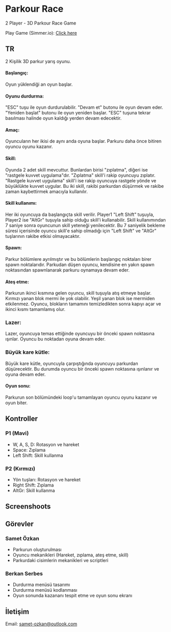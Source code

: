 # Parkour Race
2 Player - 3D Parkour Race Game
<p>Play Game (Simmer.io): <a href="https://simmer.io/@sametozkan/parkour-race">Click here</a></p>

## TR
<p>2 Kişilik 3D parkur yarış oyunu.</p>

#### Başlangıç:
<p>Oyun yüklendiği an oyun başlar.</p>

#### Oyunu durdurma:
<p>"ESC" tuşu ile oyun durdurulabilir. "Devam et" butonu ile oyun devam eder. "Yeniden başlat" butonu ile oyun yeniden başlar. "ESC" tuşuna tekrar basılması halinde oyun kaldığı yerden devam edecektir.</p>

#### Amaç:
<p>Oyuncuların her ikisi de aynı anda oyuna başlar. Parkuru daha önce bitiren oyuncu oyunu kazanır.</p>

#### Skill:
<p>Oyunda 2 adet skill mevcuttur. Bunlardan birisi "zıplatma", diğeri ise "rastgele kuvvet uygulama"dır. "Zıplatma" skill'i rakip oyuncuyu zıplatır. "Rastgele kuvvet uygulama" skill'i ise rakip oyuncuya rastgele yönde ve büyüklükte kuvvet uygular. Bu iki skill, rakibi parkurdan düşürmek ve rakibe zaman kaybettirmek amacıyla kullanılır.</p>

#### Skill kullanımı:
<p>Her iki oyuncuya da başlangıçta skill verilir. Player1 "Left Shift" tuşuyla, Player2 ise "AltGr" tuşuyla sahip olduğu skill'i kullanabilir. Skill kullanımından 7 saniye sonra oyuncunun skill yeteneği yenilecektir. Bu 7 saniyelik bekleme süresi içerisinde oyuncu skill'e sahip olmadığı için "Left Shift" ve "AltGr" tuşlarının rakibe etkisi olmayacaktır.</p>

#### Spawn:
<p>Parkur bölümlere ayrılmıştır ve bu bölümlerin başlangıç noktaları birer spawn noktalarıdır. Parkudan düşen oyuncu, kendisine en yakın spawn noktasından spawnlanarak parkuru oynamaya devam eder.</p>

#### Ateş etme:
<p>Parkurun ikinci kısmına gelen oyuncu, skill tuşuyla atış etmeye başlar. Kırmızı yanan blok mermi ile yok olabilir. Yeşil yanan blok ise mermiden etkilenmez. Oyuncu, blokların tamamını temizledikten sonra kapıyı açar ve ikinci kısmı tamamlamış olur.</p>

### Lazer:
<p>Lazer, oyuncuya temas ettiğinde oyuncuyu bir önceki spawn noktasına ışınlar. Oyuncu bu noktadan oyuna devam eder.</p>

### Büyük kare kütle:
<p>Büyük kare kütle, oyuncuyla çarpıştığında oyuncuyu parkurdan düşürecektir. Bu durumda oyuncu bir önceki spawn noktasına ışınlanır ve oyuna devam eder.</p>

#### Oyun sonu:
<p>Parkurun son bölümündeki loop'u tamamlayan oyuncu oyunu kazanır ve oyun biter.</p>

## Kontroller

### P1 (Mavi)
<ul>
    <li>W, A, S, D: Rotasyon ve hareket</li>
    <li>Space: Zıplama</li>
    <li>Left Shift: Skill kullanma</li>
</ul>

### P2 (Kırmızı)
<ul>
    <li>Yön tuşları: Rotasyon ve hareket</li>
    <li>Right Shift: Zıplama</li>
    <li>AltGr: Skill kullanma</li>
</ul>

## Screenshoots

## Görevler

### Samet Özkan
<ul>
    <li>Parkurun oluşturulması</li>
    <li>Oyuncu mekanikleri (Hareket, zıplama, ateş etme, skill)</li>
    <li>Parkurdaki cisimlerin mekanikleri ve scriptleri</li>
</ul>

### Berkan Serbes
<ul>
    <li>Durdurma menüsü tasarımı</li>
    <li>Durdurma menüsü kodlanması</li>
    <li>Oyun sonunda kazananı tespit etme ve oyun sonu ekranı</li>
</ul>

## İletişim
<p>Email: <a href="mailto:samet-ozkan@outlook.com">samet-ozkan@outlook.com</a></p>
